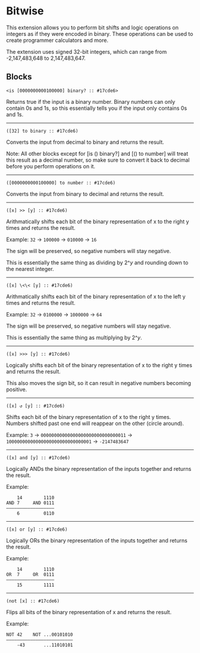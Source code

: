 # Bitwise

This extension allows you to perform bit shifts and logic operations on integers as if they were encoded in binary. These operations can be used to create programmer calculators and more.

The extension uses signed 32-bit integers, which can range from -2,147,483,648 to 2,147,483,647.

## Blocks

```scratch
<is [0000000000100000] binary? :: #17cde6>
```
Returns true if the input is a binary number. Binary numbers can only contain 0s and 1s, so this essentially tells you if the input only contains 0s and 1s.

---

```scratch
([32] to binary :: #17cde6)
```

Converts the input from decimal to binary and returns the result.

Note: All other blocks except for [is () binary?] and [() to number] will treat this result as a decimal number, so make sure to convert it back to decimal before you perform operations on it.

---

```scratch
([0000000000100000] to number :: #17cde6)
```

Converts the input from binary to decimal and returns the result.

---

```scratch
([x] >> [y] :: #17cde6)
```
Arithmatically shifts each bit of the binary representation of x to the right y times and returns the result.

Example: `32` → `100000` → `010000` → `16`

The sign will be preserved, so negative numbers will stay negative.

This is essentially the same thing as dividing by 2^*y* and rounding down to the nearest integer.

---

```scratch
([x] \<\< [y] :: #17cde6)
```
Arithmatically shifts each bit of the binary representation of x to the left y times and returns the result.

Example: `32` → `0100000` → `1000000` → `64`

The sign will be preserved, so negative numbers will stay negative.

This is essentially the same thing as multiplying by 2^*y*.

---

```scratch
([x] >>> [y] :: #17cde6)
```
Logically shifts each bit of the binary representation of x to the right y times and returns the result.

This also moves the sign bit, so it can result in negative numbers becoming positive.

---

```scratch
([x] ↺ [y] :: #17cde6)
```
Shifts each bit of the binary representation of x to the right y times. Numbers shifted past one end will reappear on the other (circle around).

Example: `3` → `00000000000000000000000000000011` → `10000000000000000000000000000001` → `-2147483647`

---

```scratch
([x] and [y] :: #17cde6)
```
Logically ANDs the binary representation of the inputs together and returns the result.

Example:

```
    14        1110
AND 7     AND 0111
——————————————————
    6         0110
```

---

```scratch
([x] or [y] :: #17cde6)
```

Logically ORs the binary representation of the inputs together and returns the result.

Example:

```
    14        1110
OR  7     OR  0111
——————————————————
    15        1111
```

---

```scratch
(not [x] :: #17cde6)
```

Flips all bits of the binary representation of x and returns the result.

Example:

```
NOT 42    NOT ...00101010
—————————————————————————
    -43       ...11010101
```
